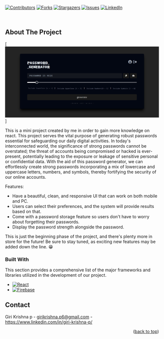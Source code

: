 <!-- Improved compatibility of back to top link: See: https://github.com/othneildrew/Best-README-Template/pull/73 -->
<a name="readme-top"></a>
<!--
*** Thanks for checking out the Best-README-Template. If you have a suggestion
*** that would make this better, please fork the repo and create a pull request
*** or simply open an issue with the tag "enhancement".
*** Don't forget to give the project a star!
*** Thanks again! Now go create something AMAZING! :D
-->



<!-- PROJECT SHIELDS -->
<!--
*** I'm using markdown "reference style" links for readability.
*** Reference links are enclosed in brackets [ ] instead of parentheses ( ).
*** See the bottom of this document for the declaration of the reference variables
*** for contributors-url, forks-url, etc. This is an optional, concise syntax you may use.
*** https://www.markdownguide.org/basic-syntax/#reference-style-links
-->
[![Contributors][contributors-shield]][contributors-url]
[![Forks][forks-shield]][forks-url]
[![Stargazers][stars-shield]][stars-url]
[![Issues][issues-shield]][issues-url]
[![LinkedIn][linkedin-shield]][linkedin-url]

<br />

<!-- ABOUT THE PROJECT -->
## About The Project

[![Product Name Screen Shot][product-screenshot]]

This is a mini project created by me in order to gain more knowledge on react. 
This project serves the vital purpose of generating robust passwords essential for safeguarding our daily digital activities. In today's interconnected world, the significance of strong passwords cannot be overstated; the threat of accounts being compromised or hacked is ever-present, potentially leading to the exposure or leakage of sensitive personal or confidential data. With the aid of this password generator, we can effortlessly create strong passwords incorporating a mix of lowercase and uppercase letters, numbers, and symbols, thereby fortifying the security of our online accounts.

Features:
* Have a beautiful, clean, and responsive UI that can work on both mobile and PC.
* Users can select their preferences, and the system will provide results based on that.
* Come with a password storage feature so users don't have to worry about forgetting their passwords.
* Display the password strength alongside the password.

This is just the beginning phase of the project, and there's plenty more in store for the future! Be sure to stay tuned, as exciting new features may be added down the line. 😁




### Built With

This section provides a comprehensive list of the major frameworks and libraries utilized in the development of our project.

* [![React][React.js]][React-url]
* [![Firebase][Firebase]][Firebase-url]



<!-- CONTACT -->
## Contact

Giri Krishna p - girikrishna.p6@gmail.com - https://www.linkedin.com/in/giri-krishna-p/

<p align="right">(<a href="#readme-top">back to top</a>)</p>



<!-- MARKDOWN LINKS & IMAGES -->
<!-- https://www.markdownguide.org/basic-syntax/#reference-style-links -->
[contributors-shield]: https://img.shields.io/github/contributors/GiriKrishnap/Password-Generator.svg?style=for-the-badge
[contributors-url]: https://github.com/GiriKrishnap/Password-Generator/graphs/contributors
[forks-shield]: https://img.shields.io/github/forks/GiriKrishnap/Password-Generator.svg?style=for-the-badge
[forks-url]: https://github.com/GiriKrishnap/Password-Generator/network/members
[stars-shield]: https://img.shields.io/github/stars/GiriKrishnap/Password-Generator.svg?style=for-the-badge
[stars-url]: https://github.com/GiriKrishnap/Password-Generator/stargazers 
[issues-shield]: https://img.shields.io/github/issues/GiriKrishnap/Password-Generator.svg?style=for-the-badge
[issues-url]: https://github.com/GiriKrishnap/Password-Generator.svg?style=for-the-badge/issues
[license-shield]: https://img.shields.io/github/license/GiriKrishnap/Password-Generator.svg?style=for-the-badge
[license-url]: https://github.com/GiriKrishnap/Password-Generator.svg?style=for-the-badge/blob/master/LICENSE.txt
[linkedin-shield]: https://img.shields.io/badge/-LinkedIn-black.svg?style=for-the-badge&logo=linkedin&colorB=555
[linkedin-url]: https://www.linkedin.com/in/giri-krishna-p/
[product-screenshot]: /public/images/password%20generator%20image.png
[React.js]: https://img.shields.io/badge/React-20232A?style=for-the-badge&logo=react&logoColor=61DAFB
[Firebase]: https://img.shields.io/badge/firebase-0769AD?style=for-the-badge&logo=firebase&logoColor=white
[Firebase-url]: https://firebase.google.com/
[React-url]: https://reactjs.org/

